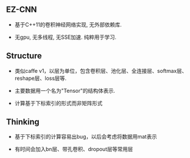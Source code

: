 ## EZ-CNN

+ 基于C++11的卷积神经网络实现, 无外部依赖库.

+ 无gpu, 无多线程, 无SSE加速. 纯粹用于学习.

## Structure

+ 类似caffe v1，以层为单位，包含卷积层、池化层、全连接层、softmax层、reshape层、loss层等.

+ 主要数据用一个名为"Tensor"的结构体表示.

+ 计算基于下标索引的形式而非矩阵形式

## Thinking

+ 基于下标索引的计算容易出bug，以后会考虑将数据用mat表示

+ 有时间会加入bn层、带孔卷积、dropout层等常用层
